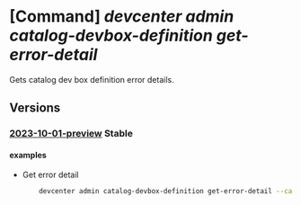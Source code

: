 # [Command] _devcenter admin catalog-devbox-definition get-error-detail_

Gets catalog dev box definition error details.

## Versions

### [2023-10-01-preview](/Resources/mgmt-plane/L3N1YnNjcmlwdGlvbnMve30vcmVzb3VyY2Vncm91cHMve30vcHJvdmlkZXJzL21pY3Jvc29mdC5kZXZjZW50ZXIvZGV2Y2VudGVycy97fS9jYXRhbG9ncy97fS9kZXZib3hkZWZpbml0aW9ucy97fS9nZXRlcnJvcmRldGFpbHM=/2023-10-01-preview.xml) **Stable**

<!-- mgmt-plane /subscriptions/{}/resourcegroups/{}/providers/microsoft.devcenter/devcenters/{}/catalogs/{}/devboxdefinitions/{}/geterrordetails 2023-10-01-preview -->

#### examples

- Get error detail
    ```bash
        devcenter admin catalog-devbox-definition get-error-detail --catalog-name "CentralCatalog" --dev-center-name "Contoso" --resource-group "rg1" --devbox-definition-name "WebDevBox"
    ```
